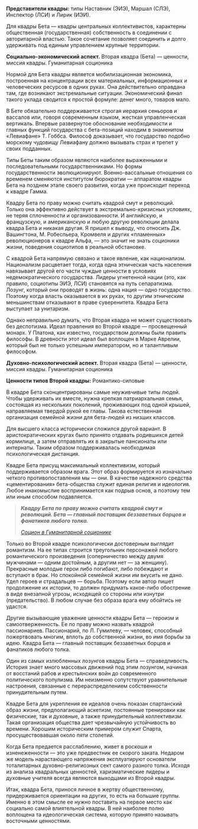 **Представители квадры:** типы Наставник (ЭИЭ), Маршал (СЛЭ), Инспектор (ЛСИ) и Лирик (ИЭИ).

Для квадры Бета — квадры центральных коллективистов, характерны общественная (государственная) собственность в соединении с авторитарной властью. Такое сочетание позволяет соединить и долго удерживать под единым управлением крупные территории.

**Социально-экономический аспект.** Вторая квадра (Бета) — ценности, миссия квадры. Гуманитарная соционика

Нормой для Бета квадры является мобилизационная экономика, построенная на концентрации всех материальных, информационных и человеческих ресурсов в одних руках. Она действительно оправдана там, где возникают экстремальные ситуации. Экономический финал такого уклада сводится к простой формуле: денег много, товаров мало.

В Бете обязательно поддерживается строгая иерархия сеньоров и вассалов или, говоря современным языком, жесткая управленческая вертикаль. Впервые развернутое обоснование необходимости и главных функций государства с бета-позиций находим в знаменитом «Левиафане» Т. Гоббса. Философ доказывает, что государство подобно морскому чудовищу Левиафану должно вызывать страх и трепет у своих подданных.

Типы Беты таким образом являются наиболее выраженными и последовательными государственниками. Но формы государственности эволюционируют. Военно-вассальные отношения со временем сменяются институтом бюрократии — аппаратом квадры Бета на позднем этапе своего развития, когда уже происходит переход к квадре Гамма.

Квадру Бета по праву можно считать квадрой смут и революций. Только она эффективно действует в экстремально-кризисных условиях, не теряя сплоченности и организованности. И английскую, и французскую, и американскую и любую другую революции делала квадра Бета и никакая другая. Я пришел к выводу, что относить Дж. Вашингтона, М. Робеспьера, Кромвеля и других «пламенных» революционеров к квадре Альфа, — это значит не знать соционики жизни, поведения социотипов в реальной обстановке.

С квадрой Бета напрямую связано и такое явление, как национализм. Национализм расцветает тогда, когда одна этническая часть населения навязывает другой его части чуждые ценности в условиях недемократического государства. Лидеры угнетенной нации (это, как правило, социотипы ЭИЭ, ЛСИ) становятся на путь сепаратизма. Лозунг, который они проводят в жизнь: одна нация — одно государство. Поэтому когда власть оказывается в их руках, то другим этническим меньшинствам отказывают в праве суверенитета. Квадра Бета выступает за унитаризм.

Однако неправильно думать, что Вторая квадра не может существовать без деспотизма. Идеал правления во Второй квадре — просвещенный монарх. У Платона, как известно, государством должны были править философы. В древности этот идеал был воплощен в Марке Аврелии, который был не только успешным императором, но и талантливым философом.

**Духовно-психологический аспект.** Вторая квадра (Бета) — ценности, миссия квадры. Гуманитарная соционика

**Ценности типов Второй квадры:** Романтико-силовые

В квадре Бета сконцентрированы самые неуживчивые типы людей. Чтобы удерживать их вместе, нужна крепкая патриархальная семья, состоящая из нескольких поколений, проживающих под одной крышей, направляемая твердой рукой ее главы. Такова естественная организация семейной жизни для бета-людей из низших классов.

Для высшего класса исторически сложился другой вариант. В аристократических кругах было принято отдавать родившихся детей кормилице, а затем отправлять их в закрытые пансионаты или интернаты. Таким образом поддерживалась необходимая психологическая дистанция.

Квадре Бета присущ максимальный коллективизм, который поддерживается образом врага. Этот образ формируется из изначально четкого противопоставления мы — они. В качестве надежного средства «цементирования» бета-общества служит единая религия и идеология. Любое инакомыслие воспринимается как подрыв основ, а поэтому тем или иным способом подавляется.

> _**Квадру Бета по праву можно считать квадрой смут и революций. Бета — главный поставщик беззаветных борцов и фанатиков любого толка.**_
> 
> [_Социон в Гуманитарной соционике_](https://socioniks.net/basicknowledge/#socion)

Только во Второй квадре психологически достоверным выглядит романтизм. На ее типах строится треугольник персонажей любого романтического произведения (соперничество между двумя мужчинами — одним достойным, а другим нет — за женщину). Прекрасные молодые герои либо погибают, либо побеждают и вступают в брак. Но спокойной семейной жизни им вкусить не дано. Удел героев и страдальцев — борьба. Поэтому если автор пишет продолжение их истории, то должен придумать какое-либо обострение в виде внезапной угрозы, исходящей со стороны или изнутри (предательство). В любом случае без образа врага ему обойтись не удастся.

Другие вызывающие уважение ценности квадры Бета — героизм и самоотверженность. Ее по праву можно назвать квадрой пассионариев. Пассионарий, по Л. Гумилеву, — человек, способный пожертвовать многим, вплоть до собственной жизни, во имя борьбы за идею. Квадра Бета — главный поставщик беззаветных борцов и фанатиков любого толка.

Один из самых излюбленных лозунгов квадры Бета — справедливость. История знает много массовых движений под этим лозунгом, начиная от восстаний рабов и крестьянских войн до современного политического популизма. Им неизменно сопутствуют уравнительные настроения, связанные с перераспределением собственности принудительным путем.

Квадре Бета для укрепления ее идеалов очень показан спартанский образ жизни, предполагающий аскетизм, постоянные тренировки как физические, так и духовные, а также принудительный коллективизм. Такая организация общества дает чрезвычайную устойчивость во времени. Хорошим историческим примером служит Спарта, просуществовавшая около пяти столетий.

Когда Бета предается расслаблению, живет в роскоши и изненеженности — это уже предвестник ее скорого заката. Недаром же модель нарастающего напряжения эксплуатируют основатели тоталитарных духовно-религиозных сект самого разного толка. Исходя из анализа квадральных ценностей, харизматические лидеры и духовные учителя всегда являются выходцами из Второй квадры.

Итак, квадра Бета, принося личное в жертву общественному, придерживается ориентации на других, то есть на большие группы. Именно в этом смысле ее нужно поставить на первое место как социально самой влиятельной квадры. В ней наиболее полно воплощена та идеологическая система, которую принято называть восточными ценностями.